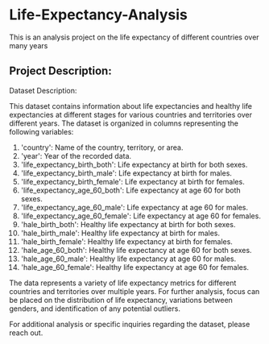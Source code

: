 # Life-Expectancy-Analysis
This is an analysis project on the life expectancy of different countries over many years

## Project Description:
Dataset Description:

This dataset contains information about life expectancies and healthy life expectancies at different stages for various countries and territories over different years. The dataset is organized in columns representing the following variables:

1. 'country': Name of the country, territory, or area.
2. 'year': Year of the recorded data.
3. 'life_expectancy_birth_both': Life expectancy at birth for both sexes.
4. 'life_expectancy_birth_male': Life expectancy at birth for males.
5. 'life_expectancy_birth_female': Life expectancy at birth for females.
6. 'life_expectancy_age_60_both': Life expectancy at age 60 for both sexes.
7. 'life_expectancy_age_60_male': Life expectancy at age 60 for males.
8. 'life_expectancy_age_60_female': Life expectancy at age 60 for females.
9. 'hale_birth_both': Healthy life expectancy at birth for both sexes.
10. 'hale_birth_male': Healthy life expectancy at birth for males.
11. 'hale_birth_female': Healthy life expectancy at birth for females.
12. 'hale_age_60_both': Healthy life expectancy at age 60 for both sexes.
13. 'hale_age_60_male': Healthy life expectancy at age 60 for males.
14. 'hale_age_60_female': Healthy life expectancy at age 60 for females.

The data represents a variety of life expectancy metrics for different countries and territories over multiple years. For further analysis, focus can be placed on the distribution of life expectancy, variations between genders, and identification of any potential outliers.

For additional analysis or specific inquiries regarding the dataset, please reach out.


